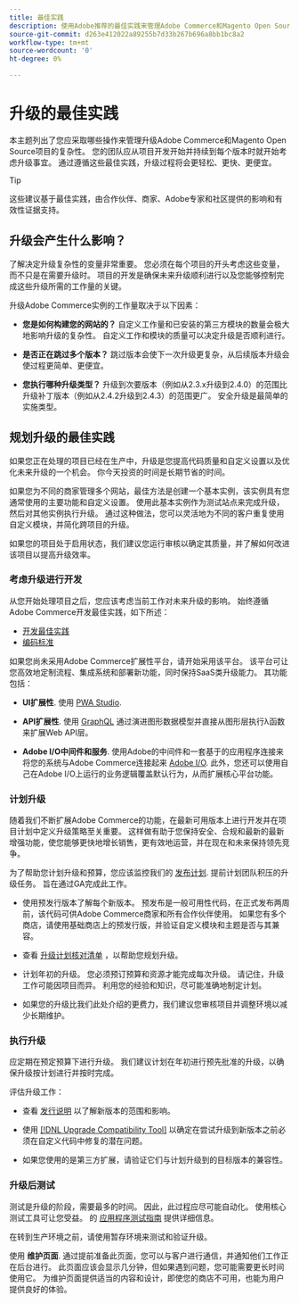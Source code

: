 ```yaml
---
title: 最佳实践
description: 使用Adobe推荐的最佳实践来管理Adobe Commerce和Magento Open Source项目的升级过程。
source-git-commit: d263e412022a89255b7d33b267b696a8bb1bc8a2
workflow-type: tm+mt
source-wordcount: '0'
ht-degree: 0%

---
```



# 升级的最佳实践

本主题列出了您应采取哪些操作来管理升级Adobe Commerce和Magento Open Source项目的复杂性。 您的团队应从项目开发开始并持续到每个版本时就开始考虑升级事宜。 通过遵循这些最佳实践，升级过程将会更轻松、更快、更便宜。

>[!TIP]
>
>这些建议基于最佳实践，由合作伙伴、商家、Adobe专家和社区提供的影响和有效性证据支持。

## 升级会产生什么影响？

了解决定升级复杂性的变量非常重要。 您必须在每个项目的开头考虑这些变量，而不只是在需要升级时。 项目的开发是确保未来升级顺利进行以及您能够控制完成这些升级所需的工作量的关键。

升级Adobe Commerce实例的工作量取决于以下因素：

- **您是如何构建您的网站的？** 自定义工作量和已安装的第三方模块的数量会极大地影响升级的复杂性。 自定义工作和模块的质量可以决定升级是否顺利进行。

- **是否正在跳过多个版本？** 跳过版本会使下一次升级更复杂，从后续版本升级会使过程更简单、更便宜。

- **您执行哪种升级类型？** 升级到次要版本（例如从2.3.x升级到2.4.0）的范围比升级补丁版本（例如从2.4.2升级到2.4.3）的范围更广。 安全升级是最简单的实施类型。

## 规划升级的最佳实践

如果您正在处理的项目已经在生产中，升级是您提高代码质量和自定义设置以及优化未来升级的一个机会。 你今天投资的时间是长期节省的时间。

如果您为不同的商家管理多个网站，最佳方法是创建一个基本实例，该实例具有您通常使用的主要功能和自定义设置。 使用此基本实例作为测试站点来完成升级，然后对其他实例执行升级。 通过这种做法，您可以灵活地为不同的客户重复使用自定义模块，并简化跨项目的升级。

如果您的项目处于启用状态，我们建议您运行审核以确定其质量，并了解如何改进该项目以提高升级效率。

### 考虑升级进行开发

从您开始处理项目之后，您应该考虑当前工作对未来升级的影响。 始终遵循Adobe Commerce开发最佳实践，如下所述：

- [开发最佳实践](https://developer.adobe.com/commerce/php/best-practices/)
- [编码标准](https://developer.adobe.com/commerce/php/coding-standards/)

如果您尚未采用Adobe Commerce扩展性平台，请开始采用该平台。 该平台可让您高效地定制流程、集成系统和部署新功能，同时保持SaaS类升级能力。 其功能包括：

- **UI扩展性**. 使用 [PWA Studio](https://developer.adobe.com/commerce/pwa-studio/).

- **API扩展性**. 使用 [GraphQL](https://devdocs.magento.com/guides/v2.4/graphql/index.html) 通过演进图形数据模型并直接从图形层执行λ函数来扩展Web API层。

- **Adobe I/O中间件和服务**. 使用Adobe的中间件和一套基于的应用程序连接来将您的系统与Adobe Commerce连接起来 [Adobe I/O](https://www.adobe.io/). 此外，您还可以使用自己在Adobe I/O上运行的业务逻辑覆盖默认行为，从而扩展核心平台功能。

### 计划升级

随着我们不断扩展Adobe Commerce的功能，在最新可用版本上进行开发并在项目计划中定义升级策略至关重要。 这样做有助于您保持安全、合规和最新的最新增强功能，使您能够更快地增长销售，更有效地运营，并在现在和未来保持领先竞争。

为了帮助您计划升级和预算，您应该监控我们的 [发布计划](https://devdocs.magento.com/release). 提前计划团队积压的升级任务。 旨在通过GA完成此工作。

- 使用预发行版本了解每个新版本。 预发布是一般可用性代码，在正式发布两周前，该代码可供Adobe Commerce商家和所有合作伙伴使用。 如果您有多个商店，请使用基础商店上的预发行版，并验证自定义模块和主题是否与其兼容。

- 查看 [升级计划核对清单](https://support.magento.com/hc/en-us/articles/360057968951) ，以帮助您规划升级。

- 计划年初的升级。 您必须预订预算和资源才能完成每次升级。 请记住，升级工作可能因项目而异。 利用您的经验和知识，尽可能准确地制定计划。

- 如果您的升级比我们此处介绍的更费力，我们建议您审核项目并调整环境以减少长期维护。

### 执行升级

应定期在预定预算下进行升级。 我们建议计划在年初进行预先批准的升级，以确保升级按计划进行并按时完成。

评估升级工作：

- 查看 [发行说明](https://devdocs.magento.com/guides/v2.4/release-notes/bk-release-notes.html) 以了解新版本的范围和影响。

- 使用 [[!DNL Upgrade Compatibility Tool]](../upgrade-compatibility-tool/overview.md) 以确定在尝试升级到新版本之前必须在自定义代码中修复的潜在问题。

- 如果您使用的是第三方扩展，请验证它们与计划升级到的目标版本的兼容性。

### 升级后测试

测试是升级的阶段，需要最多的时间。 因此，此过程应尽可能自动化。 使用核心测试工具可让您受益。 的 [应用程序测试指南](https://developer.adobe.com/commerce/testing/guide/) 提供详细信息。

在转到生产环境之前，请使用暂存环境来测试和验证升级。

使用 **维护页面**. 通过提前准备此页面，您可以与客户进行通信，并通知他们工作正在后台进行。 此页面应该会显示几分钟，但如果遇到问题，您可能需要更长时间使用它。 为维护页面提供适当的内容和设计，即使您的商店不可用，也能为用户提供良好的体验。
